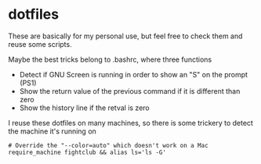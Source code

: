 dotfiles
========

These are basically for my personal use, but feel free to check them and reuse some scripts.

Maybe the best tricks belong to .bashrc, where three functions 

* Detect if GNU Screen is running in order to show an "S" on the prompt (PS1)
* Show the return value of the previous command if it is different than zero
* Show the history line if the retval is zero

I reuse these dotfiles on many machines, so there is some trickery to detect the
machine it's running on

```shell
# Override the "--color=auto" which doesn't work on a Mac
require_machine fightclub && alias ls='ls -G' 
```
